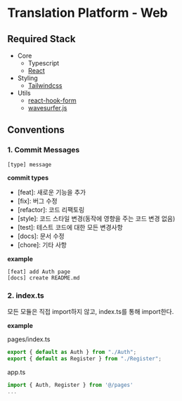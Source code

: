 # Translation Platform - Web

## Required Stack

- Core
  - Typescript
  - [React](https://ko.reactjs.org)
- Styling
  - [Tailwindcss](https://tailwindcss.com)
- Utils
  - [react-hook-form](https://react-hook-form.com)
  - [wavesurfer.js](https://wavesurfer-js.org)

## Conventions

### 1. Commit Messages

```
[type] message
```

**commit types**

- [feat]: 새로운 기능을 추가
- [fix]: 버그 수정
- [refactor]: 코드 리팩토링
- [style]: 코드 스타일 변경(동작에 영향을 주는 코드 변경 없음)
- [test]: 테스트 코드에 대한 모든 변경사항
- [docs]: 문서 수정
- [chore]: 기타 사항

**example**

```
[feat] add Auth page
[docs] create README.md
```

### 2. index.ts

모든 모듈은 직접 import하지 않고, index.ts를 통해 import한다.

**example**

pages/index.ts

```js
export { default as Auth } from "./Auth";
export { default as Register } from "./Register";
```

app.ts

```js
import { Auth, Register } from '@/pages'
...
```
